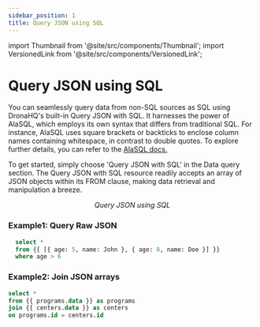 ```yaml
---
sidebar_position: 1
title: Query JSON using SQL
---
```


import Thumbnail from '@site/src/components/Thumbnail';
import VersionedLink from '@site/src/components/VersionedLink';

# Query JSON using SQL

You can seamlessly query data from non-SQL sources as SQL using DronaHQ's built-in Query JSON with SQL. It harnesses the power of AlaSQL, which employs its own syntax that differs from traditional SQL. For instance, AlaSQL uses square brackets or backticks to enclose column names containing whitespace, in contrast to double quotes. To explore further details, you can refer to the [AlaSQL docs.](https://github.com/agershun/alasql/wiki/Sql)

To get started, simply choose 'Query JSON with SQL' in the Data query section. The Query JSON with SQL resource readily accepts an array of JSON objects within its FROM clause, making data retrieval and manipulation a breeze.

<figure>
  <Thumbnail src="/img/data-queries/query-json-sql.png" alt="Query JSON using SQL" width='100%'/>
  <figcaption align = "center"><i>Query JSON using SQL</i></figcaption>
</figure>

### Example1: Query Raw JSON

  ```sql
    select * 
    from {{ [{ age: 5, name: John }, { age: 8, name: Doe }] }} 
    where age > 6
```

### Example2: Join JSON arrays

  ```sql
select *
from {{ programs.data }} as programs
join {{ centers.data }} as centers
on programs.id = centers.id
```

